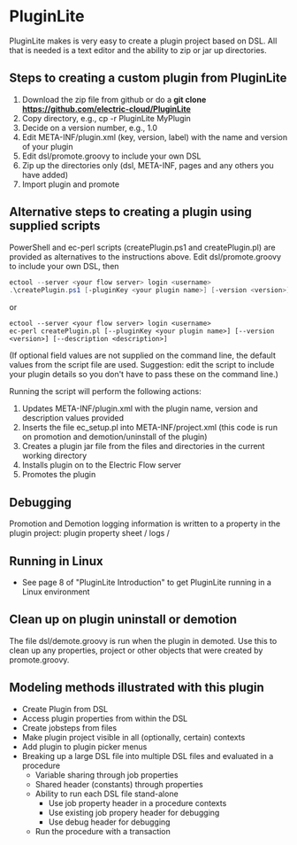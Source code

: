 # PluginLite
PluginLite makes is very easy to create a plugin project based on DSL.  All that is needed is a text editor and the ability to zip or jar up directories.

## Steps to creating a custom plugin from PluginLite
1. Download the zip file from github or do a **git clone https://github.com/electric-cloud/PluginLite**
2. Copy directory, e.g., cp -r PluginLite MyPlugin
2. Decide on a version number, e.g., 1.0
3. Edit META-INF/plugin.xml (key, version, label) with the name and version of your plugin
4. Edit dsl/promote.groovy to include your own DSL
5. Zip up the directories only (dsl, META-INF, pages and any others you have added) 
6. Import plugin and promote

## Alternative steps to creating a plugin using supplied scripts
PowerShell and ec-perl scripts (createPlugin.ps1 and createPlugin.pl) are provided as alternatives to the instructions above.  Edit dsl/promote.groovy to include your own DSL, then
```powershell
ectool --server <your flow server> login <username>
.\createPlugin.ps1 [-pluginKey <your plugin name>] [-version <version>] [-description <description>]
```

or

```
ectool --server <your flow server> login <username>
ec-perl createPlugin.pl [--pluginKey <your plugin name>] [--version <version>] [--description <description>]
```

(If optional field values are not supplied on the command line, the default values from the script file are used. Suggestion: edit the script to include your plugin details so you don't have to pass these on the command line.)

Running the script will perform the following actions:

1. Updates META-INF/plugin.xml with the plugin name, version and description values provided
2. Inserts the file ec_setup.pl into META-INF/project.xml (this code is run on promotion and demotion/uninstall of the plugin)
3. Creates a plugin jar file from the files and directories in the current working directory
4. Installs plugin on to the Electric Flow server
5. Promotes the plugin


## Debugging
Promotion and Demotion logging information is written to a property in the plugin project: plugin property sheet / logs / <timestamp>

## Running in Linux
- See page 8 of "PluginLite Introduction" to get PluginLite running in a Linux environment

## Clean up on plugin uninstall or demotion
The file dsl/demote.groovy is run when the plugin in demoted.  Use this to clean up any properties, project or other objects that were created by promote.groovy.

## Modeling methods illustrated with this plugin
* Create Plugin from DSL
* Access plugin properties from within the DSL
* Create jobsteps from files
* Make plugin project visible in all (optionally, certain) contexts
* Add plugin to plugin picker menus
* Breaking up a large DSL file into multiple DSL files and evaluated in a procedure
	* Variable sharing through job properties
	* Shared header (constants) through properties
	* Ability to run each DSL file stand-alone
		* Use job property header in a procedure contexts
		* Use existing job propery header for debugging
		* Use debug header for debugging
	* Run the procedure with a transaction


